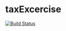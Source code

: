 # taxExcercise

[![Build Status](https://travis-ci.org/jollyJack/taxExcercise.svg?branch=master)](https://travis-ci.org/jollyJack/taxExcercise)
